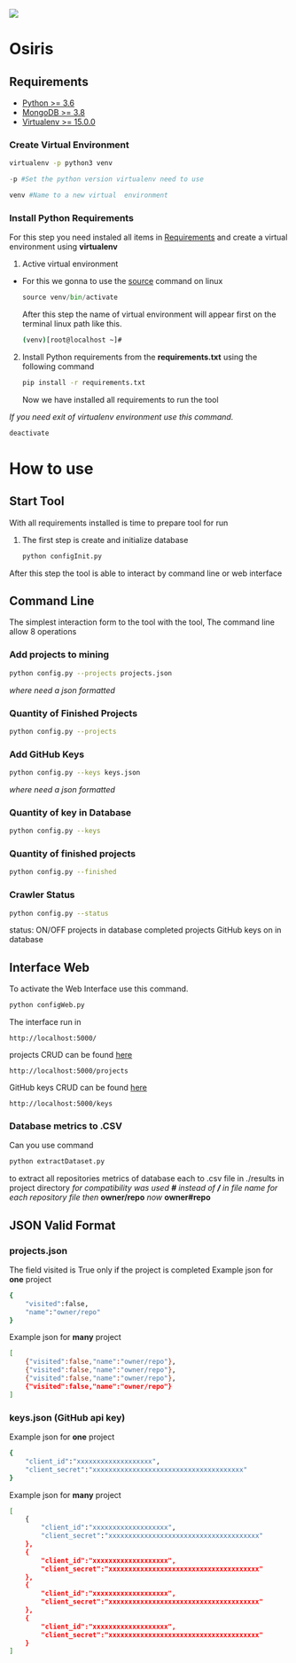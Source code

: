 ![](https://img.shields.io/github/license/mvgolom/Osiris.svg)

# Osiris

## Requirements 
* [Python >= 3.6](https://www.python.org/downloads/)
* [MongoDB >= 3.8](https://www.mongodb.com/what-is-mongodb)
* [Virtualenv >= 15.0.0](https://virtualenv.pypa.io/en/latest/installation/)
### Create Virtual  Environment
~~~sh
virtualenv -p python3 venv
~~~
~~~python
-p #Set the python version virtualenv need to use
~~~
~~~python
venv #Name to a new virtual  environment
~~~

### Install Python Requirements
For this step you need instaled all items in [Requirements](##Requirements) and create a virtual  environment using **virtualenv**
1. Active virtual  environment
* For this we gonna to use the [source](https://bash.cyberciti.biz/guide/Source_command) command on linux
	~~~python
	source venv/bin/activate
	~~~
	After this step the name of virtual  environment will appear first on the terminal linux path like this.

	~~~sh
	(venv)[root@localhost ~]#
	~~~
2. Install Python requirements from the **requirements.txt** using the following command
	~~~sh
	pip install -r requirements.txt
	~~~
	Now we have installed all requirements to run the tool 

*If you need exit of virtualenv environment use this command.*
~~~sh
deactivate
~~~
# How to use

## Start Tool
With all requirements installed is time to prepare tool for run 
1. The first step is create and initialize database
	~~~sh
	python configInit.py
	~~~
After this step the tool is able to interact by command line or web interface

## Command Line
The simplest  interaction form to the tool with the tool, The command line allow 8 operations 
### Add projects to mining
~~~sh
python config.py --projects projects.json
~~~
*where need a json formatted* 
### Quantity of Finished Projects
~~~sh
python config.py --projects
~~~
### Add GitHub Keys 
~~~sh
python config.py --keys keys.json
~~~
*where need a json formatted* 
### Quantity of key in Database
~~~sh
python config.py --keys
~~~
### Quantity of finished projects
~~~sh
python config.py --finished
~~~
### Crawler Status
~~~sh
python config.py --status
~~~
status: ON/OFF
projects in database
completed projects
GitHub keys on in database
## Interface Web
To activate the Web Interface use this command.
~~~sh
python configWeb.py
~~~
The interface run in 
~~~url
http://localhost:5000/
~~~
projects CRUD can be found [here](http://localhost:5000/projects)
~~~url
http://localhost:5000/projects
~~~
GitHub keys CRUD can be found [here](http://localhost:5000/keys)
~~~url
http://localhost:5000/keys
~~~
### Database metrics to .CSV
Can you use command
~~~sh
python extractDataset.py
~~~
to extract all repositories metrics of database each to .csv file in ./results in project directory 
*for compatibility was used **#** instead of **/** in file name for each repository file*
*then*
**owner/repo**
*now*
**owner#repo**
##  JSON Valid Format
### projects.json
The field visited is True only if the project is completed 
Example json for **one** project
~~~sh
{
	"visited":false,
	"name":"owner/repo"
}
~~~
Example json for **many** project
~~~sh
[
	{"visited":false,"name":"owner/repo"},
	{"visited":false,"name":"owner/repo"},
	{"visited":false,"name":"owner/repo"},
	{"visited":false,"name":"owner/repo"}
]
~~~
### keys.json (GitHub api key)
Example json for **one** project
~~~sh
{
	"client_id":"xxxxxxxxxxxxxxxxxxx",
	"client_secret":"xxxxxxxxxxxxxxxxxxxxxxxxxxxxxxxxxxxxxx"
}
~~~
Example json for **many** project
~~~sh
[
	{
		"client_id":"xxxxxxxxxxxxxxxxxxx",
		"client_secret":"xxxxxxxxxxxxxxxxxxxxxxxxxxxxxxxxxxxxxx"
	},
	{
		"client_id":"xxxxxxxxxxxxxxxxxxx",
		"client_secret":"xxxxxxxxxxxxxxxxxxxxxxxxxxxxxxxxxxxxxx"
	},
	{
		"client_id":"xxxxxxxxxxxxxxxxxxx",
		"client_secret":"xxxxxxxxxxxxxxxxxxxxxxxxxxxxxxxxxxxxxx"
	},
	{
		"client_id":"xxxxxxxxxxxxxxxxxxx",
		"client_secret":"xxxxxxxxxxxxxxxxxxxxxxxxxxxxxxxxxxxxxx"
	}
]
~~~
